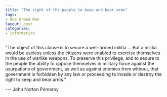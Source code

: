 ```yaml
---
title: "The right of the people to keep and bear arms"
tags:
- One Armed Man
layout: post
categories:
- information
---
```


"The object of this clause is to secure a well-armed militia ... But a militia would be useless unless the citizens were enabled to exercise themselves in the use of warlike weapons. To preserve this privilege, and to secure to the people the ability to oppose themselves in military force against the usurpations of government, as well as against enemies from without, that government is forbidden by any law or proceeding to invade or destroy the right to keep and bear arms."

--- John Norton Pomeroy